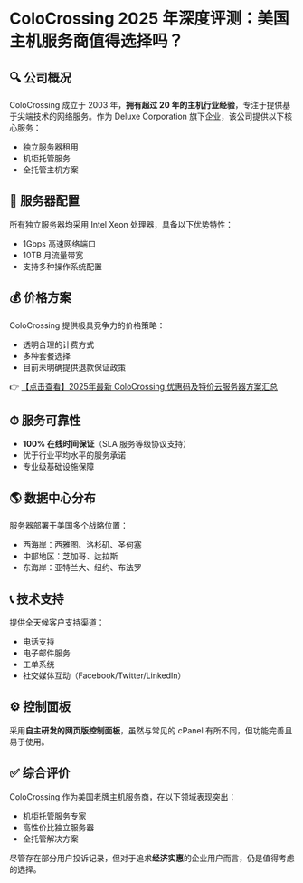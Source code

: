# ColoCrossing 2025 年深度评测：美国主机服务商值得选择吗？

## 🔍 公司概况
ColoCrossing 成立于 2003 年，**拥有超过 20 年的主机行业经验**，专注于提供基于尖端技术的网络服务。作为 Deluxe Corporation 旗下企业，该公司提供以下核心服务：

- 独立服务器租用
- 机柜托管服务
- 全托管主机方案

## 🚀 服务器配置
所有独立服务器均采用 Intel Xeon 处理器，具备以下优势特性：
- 1Gbps 高速网络端口
- 10TB 月流量带宽
- 支持多种操作系统配置

## 💰 价格方案
ColoCrossing 提供极具竞争力的价格策略：
- 透明合理的计费方式
- 多种套餐选择
- 目前未明确提供退款保证政策

👉 [【点击查看】2025年最新 ColoCrossing 优惠码及特价云服务器方案汇总](https://bit.ly/ColoCrossing)

## ⏱ 服务可靠性
- **100% 在线时间保证**（SLA 服务等级协议支持）
- 优于行业平均水平的服务承诺
- 专业级基础设施保障

## 🌎 数据中心分布
服务器部署于美国多个战略位置：
- 西海岸：西雅图、洛杉矶、圣何塞
- 中部地区：芝加哥、达拉斯
- 东海岸：亚特兰大、纽约、布法罗

## 📞 技术支持
提供全天候客户支持渠道：
- 电话支持
- 电子邮件服务
- 工单系统
- 社交媒体互动（Facebook/Twitter/LinkedIn）

## ⚙️ 控制面板
采用**自主研发的网页版控制面板**，虽然与常见的 cPanel 有所不同，但功能完善且易于使用。

## ✅ 综合评价
ColoCrossing 作为美国老牌主机服务商，在以下领域表现突出：
- 机柜托管服务专家
- 高性价比独立服务器
- 全托管解决方案

尽管存在部分用户投诉记录，但对于追求**经济实惠**的企业用户而言，仍是值得考虑的选择。